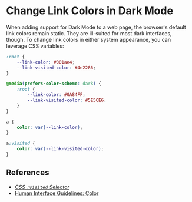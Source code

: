# Change Link Colors in Dark Mode

When adding support for Dark Mode to a web page, the browser's default link colors remain static. They are ill-suited for most dark interfaces, though. To change link colors in either system appearance, you can leverage CSS variables:

```css
:root {
    --link-color: #001ae4;
    --link-visited-color: #4e2286;
}

@media(prefers-color-scheme: dark) {
    :root {
        --link-color: #0A84FF;
        --link-visited-color: #5E5CE6;
    }
}

a {
    color: var(--link-color);
}

a:visited {
    color: var(--link-visited-color);
}
```

## References

* [*CSS `:visited` Selector*](https://www.w3schools.com/cssref/sel_visited.asp)
* [Human Interface Guidelines: Color](https://developer.apple.com/design/human-interface-guidelines/macos/visual-design/color)
